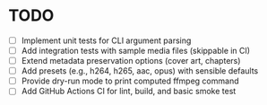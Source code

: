 <!-- file: TODO.md -->
<!-- version: 0.1.0 -->
<!-- guid: 12345678-90ab-cdef-1234-567890abcdef -->

# TODO

- [ ] Implement unit tests for CLI argument parsing
- [ ] Add integration tests with sample media files (skippable in CI)
- [ ] Extend metadata preservation options (cover art, chapters)
- [ ] Add presets (e.g., h264, h265, aac, opus) with sensible defaults
- [ ] Provide dry-run mode to print computed ffmpeg command
- [ ] Add GitHub Actions CI for lint, build, and basic smoke test
